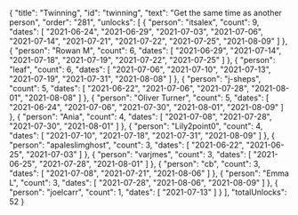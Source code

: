 {
  "title": "Twinning",
  "id": "twinning",
  "text": "Get the same time as another person",
  "order": "281",
  "unlocks": [
    {
      "person": "itsalex",
      "count": 9,
      "dates": [
        "2021-06-24",
        "2021-06-29",
        "2021-07-03",
        "2021-07-06",
        "2021-07-14",
        "2021-07-21",
        "2021-07-22",
        "2021-07-25",
        "2021-08-09"
      ]
    },
    {
      "person": "Rowan M",
      "count": 6,
      "dates": [
        "2021-06-29",
        "2021-07-14",
        "2021-07-18",
        "2021-07-19",
        "2021-07-22",
        "2021-07-25"
      ]
    },
    {
      "person": "leaf",
      "count": 6,
      "dates": [
        "2021-07-06",
        "2021-07-10",
        "2021-07-13",
        "2021-07-19",
        "2021-07-31",
        "2021-08-08"
      ]
    },
    {
      "person": "j-sheps",
      "count": 5,
      "dates": [
        "2021-06-22",
        "2021-07-06",
        "2021-07-28",
        "2021-08-01",
        "2021-08-08"
      ]
    },
    {
      "person": "Oliver Turner",
      "count": 5,
      "dates": [
        "2021-06-24",
        "2021-07-06",
        "2021-07-30",
        "2021-08-01",
        "2021-08-09"
      ]
    },
    {
      "person": "Ania",
      "count": 4,
      "dates": [
        "2021-07-08",
        "2021-07-28",
        "2021-07-30",
        "2021-08-01"
      ]
    },
    {
      "person": "Lily2point0",
      "count": 4,
      "dates": [
        "2021-07-10",
        "2021-07-18",
        "2021-07-31",
        "2021-08-09"
      ]
    },
    {
      "person": "apaleslimghost",
      "count": 3,
      "dates": [
        "2021-06-22",
        "2021-06-25",
        "2021-07-03"
      ]
    },
    {
      "person": "varjmes",
      "count": 3,
      "dates": [
        "2021-06-25",
        "2021-07-28",
        "2021-08-01"
      ]
    },
    {
      "person": "cb",
      "count": 3,
      "dates": [
        "2021-07-08",
        "2021-07-21",
        "2021-08-06"
      ]
    },
    {
      "person": "Emma L",
      "count": 3,
      "dates": [
        "2021-07-28",
        "2021-08-06",
        "2021-08-09"
      ]
    },
    {
      "person": "joelcarr",
      "count": 1,
      "dates": [
        "2021-07-13"
      ]
    }
  ],
  "totalUnlocks": 52
}